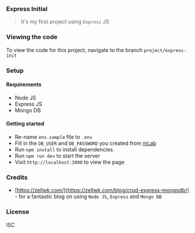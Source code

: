 ### Express Initial
> It's my first project using `Express` JS

### Viewing the code
To view the code for this project, navigate to the branch `project/express-init`

### Setup
#### Requirements
* Node JS
* Express JS
* Mongo DB 

#### Getting started
* Re-name `env.sample` file to `.env`
* Fill in the `DB_USER` and `DB_PASSWORD` you created from [mLab](https://mlab.com/)
* Run `npm install` to install dependencies.
* Run `npm run dev` to start the server
* Visit `http://localhost:3000` to view the page

### Credits
* [https://zellwk.com/](https://zellwk.com/blog/crud-express-mongodb/) - for a fantastic blog on using `Node JS`, `Express` and `Mongo DB`


### License
ISC
